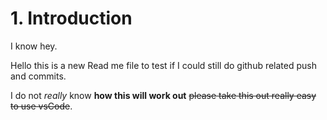 # 1. Introduction
I know hey.

Hello this is a new Read me file to test if I could still do github related push and commits.


I do not *really* know __how this will work out__ ~~please take this out really easy to use vsCode~~.
